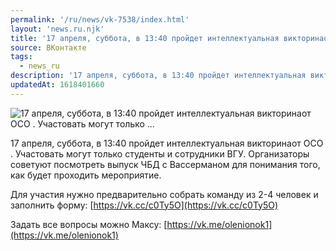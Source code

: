 ```yaml
---
permalink: '/ru/news/vk-7538/index.html'
layout: 'news.ru.njk'
title: '17 апреля, суббота, в 13:40 пройдет интеллектуальная викторинаот ОСО . Участовать могут только …'
source: ВКонтакте
tags:
  - news_ru
description: '17 апреля, суббота, в 13:40 пройдет интеллектуальная викторинаот ОСО . Участовать могут только …'
updatedAt: 1618401660
---
```

![17 апреля, суббота, в 13:40 пройдет интеллектуальная викторинаот ОСО . Участовать могут только …](https://sun9-41.userapi.com/sun9-78/impg/y4t7DaorfDYAZ0CqtSNOCwrMRuNY3XpAmz_aFg/ycQn1r1zb5Y.jpg?size=1280x720&quality=96&sign=0477d4e0bf16bef328ef9a923dc4e0e1&c_uniq_tag=G63XrwfpLHPZsCLW4-6ryuivuxYvnZU75lPS2KP5XIc&type=album)

17 апреля, суббота, в 13:40 пройдет интеллектуальная викторинаот ОСО . Участовать могут только студенты и сотрудники ВГУ. Организаторы советуют посмотреть выпуск ЧБД с Вассерманом для понимания того, как будет проходить мероприятие.

Для участия нужно предварительно собрать команду из 2-4 человек и заполнить форму: [https://vk.cc/c0Ty5O](https://vk.cc/c0Ty5O)

Задать все вопросы можно Максу: [https://vk.me/olenionok1](https://vk.me/olenionok1)

